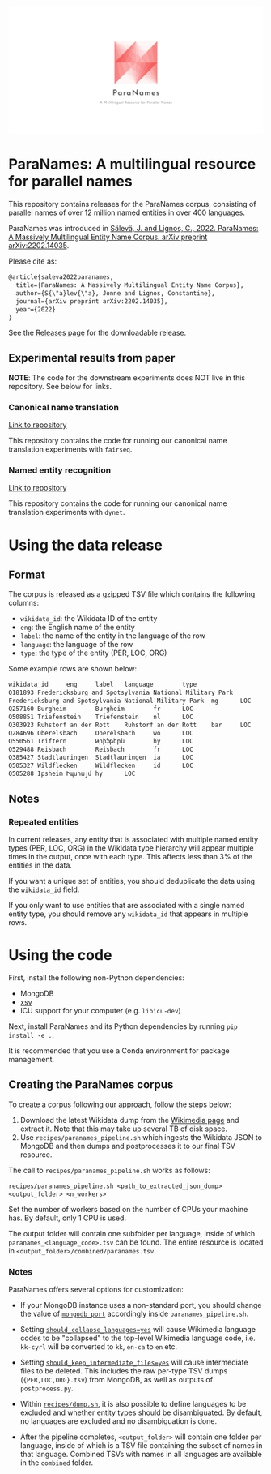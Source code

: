 <img src="data/paranames_banner.png"></img>

# ParaNames: A multilingual resource for parallel names

This repository contains releases for the ParaNames corpus, consisting of parallel names of over 12 million named entities in over 400 languages.

ParaNames was introduced in [Sälevä, J. and Lignos, C., 2022. ParaNames: A Massively Multilingual Entity Name Corpus. arXiv preprint arXiv:2202.14035](https://arxiv.org/abs/2202.14035).

Please cite as:
```
@article{saleva2022paranames,
  title={ParaNames: A Massively Multilingual Entity Name Corpus},
  author={S{\"a}lev{\"a}, Jonne and Lignos, Constantine},
  journal={arXiv preprint arXiv:2202.14035},
  year={2022}
}
```

See the [Releases page](https://github.com/bltlab/paranames/releases) for the downloadable release.

## Experimental results from paper

**NOTE**: The code for the downstream experiments does NOT live in this repository. See below for links.

### Canonical name translation

[Link to repository](https://github.com/j0ma/paranames-canonical-name-translation)

This repository contains the code for running our canonical name translation experiments with `fairseq`.

### Named entity recognition

[Link to repository](https://github.com/j0ma/paranames-named-entity-recognition)

This repository contains the code for running our canonical name translation experiments with `dynet`.

# Using the data release

## Format

The corpus is released as a gzipped TSV file which contains the following columns:

* `wikidata_id`: the Wikidata ID of the entity
* `eng`: the English name of the entity
* `label`: the name of the entity in the language of the row
* `language`: the language of the row
* `type`: the type of the entity (PER, LOC, ORG)

Some example rows are shown below:
```
wikidata_id     eng     label   language        type
Q181893 Fredericksburg and Spotsylvania National Military Park  Fredericksburg and Spotsylvania National Military Park  mg      LOC
Q257160 Burgheim        Burgheim        fr      LOC
Q508851 Triefenstein    Triefenstein    nl      LOC
Q303923 Ruhstorf an der Rott    Ruhstorf an der Rott    bar     LOC
Q284696 Oberelsbach     Oberelsbach     wo      LOC
Q550561 Triftern        Թրիֆթերն        hy      LOC
Q529488 Reisbach        Reisbach        fr      LOC
Q385427 Stadtlauringen  Stadtlauringen  ia      LOC
Q505327 Wildflecken     Wildflecken     id      LOC
Q505288 Ipsheim Իպսհայմ hy      LOC
```


## Notes

### Repeated entities

In current releases, any entity that is associated with multiple named entity types (PER, LOC, ORG) in the Wikidata type hierarchy will appear multiple times in the output, once with each type. This affects less than 3% of the entities in the data.

If you want a unique set of entities, you should deduplicate the data using the `wikidata_id` field.

If you only want to use entities that are associated with a single named entity type, you should remove any `wikidata_id` that appears in multiple rows.


# Using the code

First, install the following non-Python dependencies:

- MongoDB
- [xsv](https://github.com/BurntSushi/xsv)
- ICU support for your computer (e.g. `libicu-dev`)

Next, install ParaNames and its Python dependencies by running `pip install -e .`.

It is recommended that you use a Conda environment for package management.

## Creating the ParaNames corpus

To create a corpus following our approach, follow the steps below:

1. Download the latest Wikidata dump from the [Wikimedia page](https://dumps.wikimedia.org/wikidatawiki/entities/) and extract it. Note that this may take up several TB of disk space.
2. Use `recipes/paranames_pipeline.sh` which ingests the Wikidata JSON to MongoDB and then dumps and postprocesses it to our final TSV resource.

The call to `recipes/paranames_pipeline.sh` works as follows:

```
recipes/paranames_pipeline.sh <path_to_extracted_json_dump> <output_folder> <n_workers>
```

Set the number of workers based on the number of CPUs your machine has.
By default, only 1 CPU is used.

The output folder will contain one subfolder per language, inside of which `paranames_<language_code>.tsv` can be found.
The entire resource is located in `<output_folder>/combined/paranames.tsv`.

### Notes


ParaNames offers several options for customization:

- If your MongoDB instance uses a non-standard port, you should change the value of [`mongodb_port`](https://github.com/bltlab/paranames/blob/main/recipes/paranames_pipeline.sh#L13) accordingly inside `paranames_pipeline.sh`.

- Setting [`should_collapse_languages=yes`](https://github.com/bltlab/paranames/blob/main/recipes/dump.sh#L17) will cause Wikimedia language codes to be "collapsed" to the top-level Wikimedia language code, i.e. `kk-cyrl` will be converted to `kk`, `en-ca` to `en` etc.

- Setting [`should_keep_intermediate_files=yes`](https://github.com/bltlab/paranames/blob/main/recipes/dump.sh#L18) will cause intermediate files to be deleted. This includes the raw per-type TSV dumps (`{PER,LOC,ORG}.tsv`) from MongoDB, as well as outputs of `postprocess.py`.

- Within [`recipes/dump.sh`](https://github.com/bltlab/paranames/blob/main/recipes/dump.sh), it is also possible to define languages to be excluded and whether entity types should be disambiguated. By default, no languages are excluded and no disambiguation is done.

- After the pipeline completes, `<output_folder>` will contain one folder per language, inside of which is a TSV file containing the subset of names in that language. Combined TSVs with names in all languages are available in the `combined` folder.
